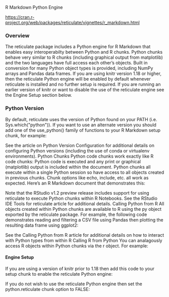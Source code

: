 R Markdown Python Engine

https://cran.r-project.org/web/packages/reticulate/vignettes/r_markdown.html

### Overview
The reticulate package includes a Python engine for R Markdown that enables easy interoperabilty between Python and R chunks.
Python chunks behave very similar to R chunks (including graphical output from matplotlib) and the two languages have full access each other’s objects. Built in conversion for many Python object types is provided, including NumPy arrays and Pandas data frames.
If you are using knitr version 1.18 or higher, then the reticulate Python engine will be enabled by default whenever reticulate is installed and no further setup is required. If you are running an earlier version of knitr or want to disable the use of the reticulate engine see the Engine Setup section below.

### Python Version
By default, reticulate uses the version of Python found on your PATH (i.e. Sys.which("python")). If you want to use an alternate version you should add one of the use_python() family of functions to your R Markdown setup chunk, for example:

See the article on Python Version Configuration for additional details on configuring Python versions (including the use of conda or virtualenv environments).
Python Chunks
Python code chunks work exactly like R code chunks: Python code is executed and any print or graphical (matplotlib) output is included within the document.
Python chunks all execute within a single Python session so have access to all objects created in previous chunks. Chunk options like echo, include, etc. all work as expected.
Here’s an R Markdown document that demonstrates this:

Note that the RStudio v1.2 preview release includes support for using reticulate to execute Python chunks within R Notebooks. See the RStudio IDE Tools for reticulate article for additional details.
Calling Python from R
All objects created within Python chunks are available to R using the py object exported by the reticulate package. For example, the following code demonstrates reading and filtering a CSV file using Pandas then plotting the resulting data frame using ggplot2:

See the Calling Python from R article for additional details on how to interact with Python types from within R
Calling R from Python
You can analagously access R objects within Python chunks via the r object. For example:

#### Engine Setup
If you are using a version of knitr prior to 1.18 then add this code to your setup chunk to enable the reticulate Python engine:

If you do not wish to use the reticulate Python engine then set the python.reticulate chunk option to FALSE:
